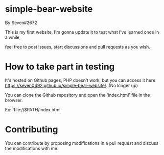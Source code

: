 # simple-bear-website

By Seven#2672

This is my first website, I'm gonna update it to test what I've learned once in a while,

feel free to post issues, start discussions and pull requests as you wish.

# How to take part in testing

It's hosted on Github pages, PHP doesn't work, but you can access it here: https://seven0492.github.io/simple-bear-website/. (No longer up)

You can clone the Github repository and open the 'index.html' file in the browser.

Ex: 'file://$PATH/index.html'

# Contributing

You can contribute by proposing modifications in a pull request and discuss the modifications with me.
